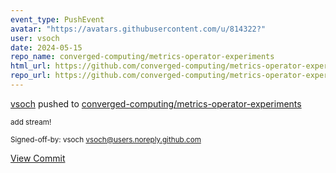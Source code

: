 ```yaml
---
event_type: PushEvent
avatar: "https://avatars.githubusercontent.com/u/814322?"
user: vsoch
date: 2024-05-15
repo_name: converged-computing/metrics-operator-experiments
html_url: https://github.com/converged-computing/metrics-operator-experiments/commit/fd44669b5f007299993646be1977543928a2f3a5
repo_url: https://github.com/converged-computing/metrics-operator-experiments
---
```


<a href='https://github.com/vsoch' target='_blank'>vsoch</a> pushed to <a href='https://github.com/converged-computing/metrics-operator-experiments' target='_blank'>converged-computing/metrics-operator-experiments</a>

<small>add stream!

Signed-off-by: vsoch <vsoch@users.noreply.github.com></small>

<a href='https://github.com/converged-computing/metrics-operator-experiments/commit/fd44669b5f007299993646be1977543928a2f3a5' target='_blank'>View Commit</a>